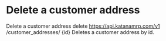 # Delete a customer address

Delete a customer address delete https://api.katanamrp.com/v1 /customer_addresses/ {id}
Deletes a customer address by id.
